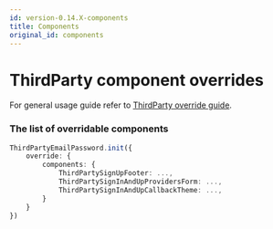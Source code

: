 ```yaml
---
id: version-0.14.X-components
title: Components
original_id: components
---
```


# ThirdParty component overrides
For general usage guide refer to [ThirdParty override guide](/docs/thirdparty/advanced-customizations/react-component-override/usage).

### The list of overridable components

<!--DOCUSAURUS_CODE_TABS-->
<!--ReactJS-->
```ts
ThirdPartyEmailPassword.init({
    override: {
        components: {
            ThirdPartySignUpFooter: ...,
            ThirdPartySignInAndUpProvidersForm: ...,
            ThirdPartySignInAndUpCallbackTheme: ...,
        }
    }
})
```
<!--END_DOCUSAURUS_CODE_TABS-->
